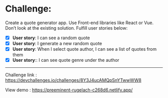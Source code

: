 # Challenge: 
Create a quote generator app. Use Front-end libraries like React or Vue. Don’t look at the existing solution. Fulfill user stories below:

- [x] **User story**: I can see a random quote
- [x] **User story**: I generate a new random quote
- [x] **User story**: When I select quote author, I can see a list of quotes from them
- [x] **User story**:: I can see quote genre under the author

-------------------------
Challenge link : https://devchallenges.io/challenges/8Y3J4ucAMQpSnYTwwWW8

View demo : https://preeminent-rugelach-c268d6.netlify.app/
